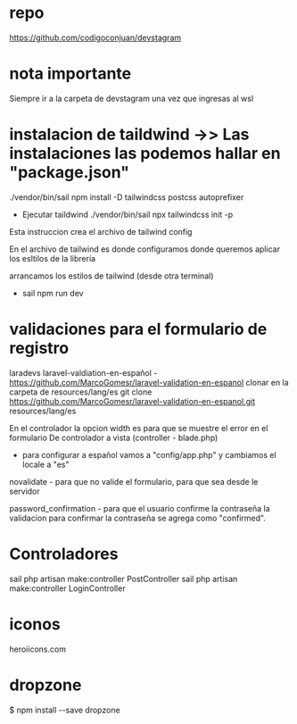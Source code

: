 # repo
https://github.com/codigoconjuan/devstagram
# nota importante 
Siempre ir a la carpeta de devstagram una vez que ingresas al wsl

# instalacion de taildwind   ->> Las instalaciones las podemos hallar en "package.json" 
./vendor/bin/sail npm install -D tailwindcss postcss autoprefixer
- Ejecutar taildwind
./vendor/bin/sail npx tailwindcss init -p

Esta instruccion crea el archivo de tailwind config

En el archivo de tailwind es donde configuramos donde queremos aplicar los esltilos de la librería

arrancamos los estilos de tailwind  (desde otra terminal)
- sail npm run dev

# validaciones para el formulario de registro
laradevs
laravel-valdiation-en-español - https://github.com/MarcoGomesr/laravel-validation-en-espanol
clonar en la carpeta de resources/lang/es
git clone https://github.com/MarcoGomesr/laravel-validation-en-espanol.git resources/lang/es

En el controlador la opcion width es para que se muestre el error en el formulario
De controlador a vista (controller - blade.php)

- para configurar a español vamos a "config/app.php" y cambiamos el locale a "es"

novalidate - para que no valide el formulario, para que sea desde le servidor

password_confirmation - para que el usuario confirme la contraseña
la validacion para confirmar la contraseña se agrega como "confirmed".

# Controladores
sail php artisan make:controller PostController
sail php artisan make:controller LoginController

# iconos
heroiicons.com

# dropzone
$ npm install --save dropzone

<link rel="stylesheet" href="https://unpkg.com/dropzone@5/dist/min/dropzone.min.css" type="text/css" />
